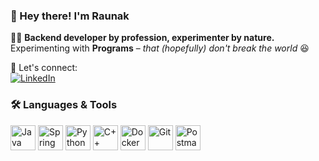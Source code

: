 ### 👋 Hey there! I'm Raunak


👨‍💻 **Backend developer by profession, experimenter by nature.** 
Experimenting with **Programs** – *that (hopefully) don't break the world* 😆  

🚀 Let's connect:  
[![LinkedIn](https://img.shields.io/badge/LinkedIn-0077B5?style=flat&logo=linkedin&logoColor=white)](https://www.linkedin.com/in/raunakjohar/)

### 🛠️ Languages & Tools

<img src="https://cdn.jsdelivr.net/gh/devicons/devicon/icons/java/java-original.svg" alt="Java" width="40" height="40"/>  
<img src="https://cdn.jsdelivr.net/gh/devicons/devicon/icons/spring/spring-original.svg" alt="Spring Boot" width="40" height="40"/>  
<img src="https://cdn.jsdelivr.net/gh/devicons/devicon/icons/python/python-original.svg" alt="Python" width="40" height="40"/>  
<img src="https://cdn.jsdelivr.net/gh/devicons/devicon/icons/cplusplus/cplusplus-original.svg" alt="C++" width="40" height="40"/>  
<img src="https://cdn.jsdelivr.net/gh/devicons/devicon/icons/docker/docker-original.svg" alt="Docker" width="40" height="40"/>  
<img src="https://cdn.jsdelivr.net/gh/devicons/devicon/icons/git/git-original.svg" alt="Git" width="40" height="40"/>  
<img src="https://cdn.jsdelivr.net/gh/devicons/devicon/icons/postman/postman-original.svg" alt="Postman" width="40" height="40"/>  
